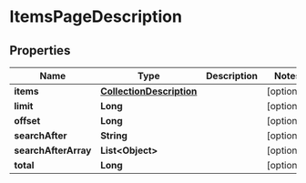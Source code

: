 
# ItemsPageDescription

## Properties
Name | Type | Description | Notes
------------ | ------------- | ------------- | -------------
**items** | [**CollectionDescription**](CollectionDescription.md) |  |  [optional]
**limit** | **Long** |  |  [optional]
**offset** | **Long** |  |  [optional]
**searchAfter** | **String** |  |  [optional]
**searchAfterArray** | **List&lt;Object&gt;** |  |  [optional]
**total** | **Long** |  |  [optional]



